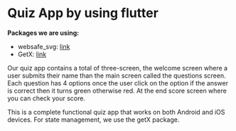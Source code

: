 # Quiz App by using flutter


**Packages we are using:**

- websafe_svg: [link](https://pub.dev/packages/websafe_svg)
- GetX: [link](https://pub.dev/packages/get)

Our quiz app contains a total of three-screen, the welcome screen where a user submits their name than the main screen called the questions screen. Each question has 4 options once the user click on the option if the answer is correct then it turns green otherwise red. At the end score screen where you can check your score.

This is a complete functional quiz app that works on both Android and iOS devices. For state management, we use the getX package.
